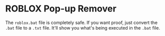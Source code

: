 # ROBLOX Pop-up Remover

The `roblox.bat` file is completely safe.
If you want proof, just convert the `.bat` file to a `.txt` file. It'll show you what's being executed in the `.bat` file.
